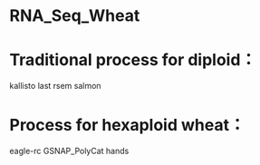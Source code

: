 # RNA_Seq_Wheat

# Traditional process for diploid：
kallisto
last
rsem
salmon


# Process for hexaploid wheat：
eagle-rc
GSNAP_PolyCat
hands
